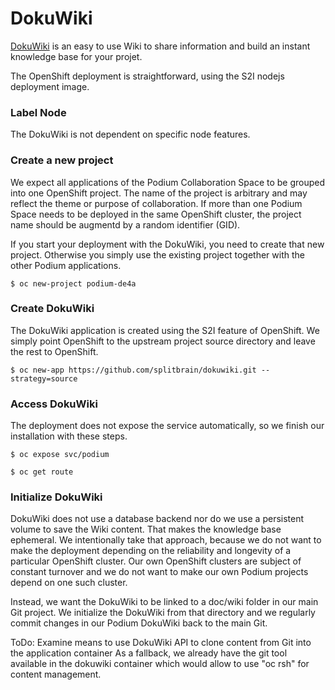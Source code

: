 # DokuWiki
[DokuWiki](https://www.dokuwiki.org/) is an easy to use Wiki to share information and build an instant knowledge base for your projet.

The OpenShift deployment is straightforward, using the S2I nodejs deployment image.

### Label Node
The DokuWiki is not dependent on specific node features.

### Create a new project

We expect all applications of the Podium Collaboration Space to be grouped into one OpenShift project. The name of the project is arbitrary and may reflect the theme or purpose of collaboration. If more than one Podium Space needs to be deployed in the same OpenShift cluster, the project name should be augmentd by a random identifier (GID).

If you start your deployment with the DokuWiki, you need to create that new project. Otherwise you simply use the existing project together with the other Podium applications.

```$ oc new-project podium-de4a```

### Create DokuWiki
The DokuWiki application is created using the S2I feature of OpenShift. We simply point OpenShift to the upstream project source directory and leave the rest to OpenShift.

```$ oc new-app https://github.com/splitbrain/dokuwiki.git --strategy=source```

### Access DokuWiki
The deployment does not expose the service automatically, so we finish our installation with these steps.

```$ oc expose svc/podium```

```$ oc get route```

### Initialize DokuWiki

DokuWiki does not use a database backend nor do we use a persistent volume to save the Wiki content. That makes the knowledge base ephemeral. We intentionally take that approach, because we do not want to make the deployment depending on the reliability and longevity of a particular OpenShift cluster. Our own OpenShift clusters are subject of constant turnover and we do not want to make our own Podium projects depend on one such cluster.

Instead, we want the DokuWiki to be linked to a doc/wiki folder in our main Git project. We initialize the DokuWiki from that directory and we regularly commit changes in our Podium DokuWiki back to the main Git.


ToDo: Examine means to use DokuWiki API to clone content from Git into the application container
	As a fallback, we already have the git tool available in the dokuwiki container which would allow to use "oc rsh" for content management.




